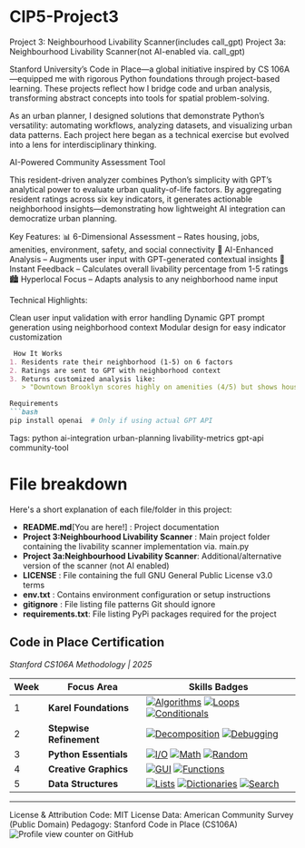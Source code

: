 # CIP5-Project3
Project 3: Neighbourhood Livability Scanner(includes call_gpt)
Project 3a: Neighbourhood Livability Scanner(not AI-enabled via. call_gpt)

Stanford University’s Code in Place—a global initiative inspired by CS 106A—equipped me with rigorous Python foundations through project-based learning. These projects reflect how I bridge code and urban analysis, transforming abstract concepts into tools for spatial problem-solving.

As an urban planner, I designed solutions that demonstrate Python’s versatility: automating workflows, analyzing datasets, and visualizing urban data patterns. Each project here began as a technical exercise but evolved into a lens for interdisciplinary thinking.

AI-Powered Community Assessment Tool

This resident-driven analyzer combines Python’s simplicity with GPT’s analytical power to evaluate urban quality-of-life factors. By aggregating resident ratings across six key indicators, it generates actionable neighborhood insights—demonstrating how lightweight AI integration can democratize urban planning.

Key Features:
📊 6-Dimensional Assessment – Rates housing, jobs, amenities, environment, safety, and social connectivity
🤖 AI-Enhanced Analysis – Augments user input with GPT-generated contextual insights
🎯 Instant Feedback – Calculates overall livability percentage from 1-5 ratings
🏙️ Hyperlocal Focus – Adapts analysis to any neighborhood name input

Technical Highlights:

Clean user input validation with error handling
Dynamic GPT prompt generation using neighborhood context
Modular design for easy indicator customization

```markdown
 How It Works
1. Residents rate their neighborhood (1-5) on 6 factors  
2. Ratings are sent to GPT with neighborhood context  
3. Returns customized analysis like:  
   > "Downtown Brooklyn scores highly on amenities (4/5) but shows housing affordability concerns (2/5). Consider..."  

Requirements
```bash
pip install openai  # Only if using actual GPT API
```
   
Tags:
python ai-integration urban-planning livability-metrics gpt-api community-tool

# File breakdown
Here's a short explanation of each file/folder in this project:

- **README.md**[You are here!] : Project documentation 
- **Project 3:Neighbourhood Livability Scanner** : Main project folder containing the livability scanner implementation via. main.py
- **Project 3a:Neighbourhood Livability Scanner**: Additional/alternative version of the scanner (not AI enabled)
- **LICENSE** : File containing the full GNU General Public License v3.0 terms
- **env.txt** : Contains environment configuration or setup instructions
- **gitignore** : File listing file patterns Git should ignore 
- **requirements.txt**: File listing PyPi packages required for the project

## Code in Place Certification  
*Stanford CS106A Methodology | 2025*  

| Week | Focus Area | Skills Badges |  
|------|------------|---------------|  
| 1 | **Karel Foundations** | [![Algorithms](https://img.shields.io/badge/-Algorithms-brightgreen)](https://compedu.stanford.edu/karel-reader/docs/python/en/chapter1.html) [![Loops](https://img.shields.io/badge/-For/While_Loops-blue)](https://compedu.stanford.edu/karel-reader/docs/python/en/chapter4.html) [![Conditionals](https://img.shields.io/badge/-If_Statements-orange)](https://compedu.stanford.edu/karel-reader/docs/python/en/chapter3.html) |  
| 2 | **Stepwise Refinement** | [![Decomposition](https://img.shields.io/badge/-Problem_Decomposition-9cf)](https://compedu.stanford.edu/karel-reader/docs/python/en/chapter7.html) [![Debugging](https://img.shields.io/badge/-Debugging-purple)](https://compedu.stanford.edu/codeinplace/faq#debugging) |  
| 3 | **Python Essentials** | [![I/O](https://img.shields.io/badge/-Input/Output-yellow)](https://docs.python.org/3/tutorial/inputoutput.html) [![Math](https://img.shields.io/badge/-Arithmetic-blue)](https://docs.python.org/3/tutorial/introduction.html#numbers) [![Random](https://img.shields.io/badge/-Random_Lib-success)](https://docs.python.org/3/library/random.html) |  
| 4 | **Creative Graphics** | [![GUI](https://img.shields.io/badge/-Canvas_Graphics-ff69b4)](https://cs.stanford.edu/people/nick/graphics-py/) [![Functions](https://img.shields.io/badge/-Modular_Code-important)](https://docs.python.org/3/tutorial/controlflow.html#defining-functions) |   
| 5 | **Data Structures** | [![Lists](https://img.shields.io/badge/-Lists-2d3e50)](https://docs.python.org/3/tutorial/datastructures.html) [![Dictionaries](https://img.shields.io/badge/-Dicts-8a2be2)](https://docs.python.org/3/tutorial/datastructures.html#dictionaries) [![Search](https://img.shields.io/badge/-Search_Algorithms-brightgreen)](https://compedu.stanford.edu/codeinplace/faq#searching) | 
--- 


License & Attribution
Code: MIT License
Data: American Community Survey (Public Domain)
Pedagogy: Stanford Code in Place (CS106A)
![Profile view counter on GitHub](https://komarev.com/ghpvc/?username=Descele) 
